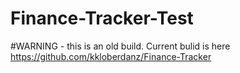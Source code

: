# Finance-Tracker-Test

#WARNING - this is an old build.
Current bulid is here https://github.com/kkloberdanz/Finance-Tracker
